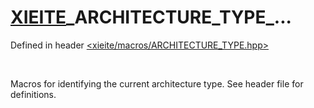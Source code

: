 # [XIEITE](../macros.md)\_ARCHITECTURE\_TYPE\_...
Defined in header [<xieite/macros/ARCHITECTURE_TYPE.hpp>](../../include/xieite/macros/ARCHITECTURE_TYPE.hpp)

<br/>

Macros for identifying the current architecture type. See header file for definitions.
